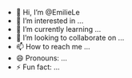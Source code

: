 - 👋 Hi, I’m @EmilieLe
- 👀 I’m interested in ...
- 🌱 I’m currently learning ...
- 💞️ I’m looking to collaborate on ...
- 📫 How to reach me ...
- 😄 Pronouns: ...
- ⚡ Fun fact: ...

<!---
EmilieLe/EmilieLe is a ✨ special ✨ repository because its `README.md` (this file) appears on your GitHub profile.
You can click the Preview link to take a look at your changes.
--->
